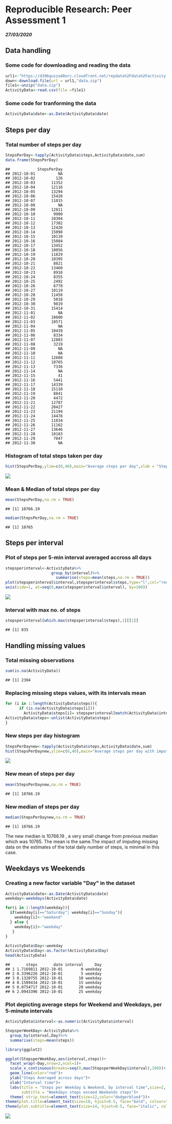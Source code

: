 Reproducible Research: Peer Assessment 1
================

***27/03/2020***

Data handling
-------------

### Some code for downloading and reading the data

``` r
url1<-"https://d396qusza40orc.cloudfront.net/repdata%2Fdata%2Factivity.zip"
down<-download.file(url = url1,"data.zip")
file1<-unzip("data.zip")
ActivityData<-read.csv(file =file1)
```

### Some code for tranforming the data

``` r
ActivityData$date<-as.Date(ActivityData$date)
```

**Steps per day**
-----------------

### Total number of steps per day

``` r
StepsPerDay<-tapply(ActivityData$steps,ActivityData$date,sum)
data.frame(StepsPerDay)
```

    ##            StepsPerDay
    ## 2012-10-01          NA
    ## 2012-10-02         126
    ## 2012-10-03       11352
    ## 2012-10-04       12116
    ## 2012-10-05       13294
    ## 2012-10-06       15420
    ## 2012-10-07       11015
    ## 2012-10-08          NA
    ## 2012-10-09       12811
    ## 2012-10-10        9900
    ## 2012-10-11       10304
    ## 2012-10-12       17382
    ## 2012-10-13       12426
    ## 2012-10-14       15098
    ## 2012-10-15       10139
    ## 2012-10-16       15084
    ## 2012-10-17       13452
    ## 2012-10-18       10056
    ## 2012-10-19       11829
    ## 2012-10-20       10395
    ## 2012-10-21        8821
    ## 2012-10-22       13460
    ## 2012-10-23        8918
    ## 2012-10-24        8355
    ## 2012-10-25        2492
    ## 2012-10-26        6778
    ## 2012-10-27       10119
    ## 2012-10-28       11458
    ## 2012-10-29        5018
    ## 2012-10-30        9819
    ## 2012-10-31       15414
    ## 2012-11-01          NA
    ## 2012-11-02       10600
    ## 2012-11-03       10571
    ## 2012-11-04          NA
    ## 2012-11-05       10439
    ## 2012-11-06        8334
    ## 2012-11-07       12883
    ## 2012-11-08        3219
    ## 2012-11-09          NA
    ## 2012-11-10          NA
    ## 2012-11-11       12608
    ## 2012-11-12       10765
    ## 2012-11-13        7336
    ## 2012-11-14          NA
    ## 2012-11-15          41
    ## 2012-11-16        5441
    ## 2012-11-17       14339
    ## 2012-11-18       15110
    ## 2012-11-19        8841
    ## 2012-11-20        4472
    ## 2012-11-21       12787
    ## 2012-11-22       20427
    ## 2012-11-23       21194
    ## 2012-11-24       14478
    ## 2012-11-25       11834
    ## 2012-11-26       11162
    ## 2012-11-27       13646
    ## 2012-11-28       10183
    ## 2012-11-29        7047
    ## 2012-11-30          NA

### Histogram of total steps taken per day

``` r
hist(StepsPerDay,ylim=c(0,40),main="Average steps per day",xlab = "Steps/day")
```

![](Figs/hist%20totalSteps%20per%20day-1.png)

### Mean & Median of total steps per day

``` r
mean(StepsPerDay,na.rm = TRUE)
```

    ## [1] 10766.19

``` r
median(StepsPerDay,na.rm = TRUE)
```

    ## [1] 10765

**Steps per interval**
----------------------

### Plot of steps per 5-min interval averaged accross all days

``` r
stepsperinterval<-ActivityData%>%
                    group_by(interval)%>%
                      summarise(steps=mean(steps,na.rm = TRUE))
plot(stepsperinterval$interval,stepsperinterval$steps,type="l",col="red",lwd=1.5,xaxt="n",xlab = "Interval Time",ylab="Steps",main = "Average steps per 5-min interval accross all days")
axis(side=1, at=seq(0,max(stepsperinterval$interval), by=100))
```

![](Figs/steps%20per%20interval%20plot-1.png)

### Interval with max no. of steps

``` r
stepsperinterval[which.max(stepsperinterval$steps),1][[1]]
```

    ## [1] 835

**Handling missing values**
---------------------------

### Total missing observations

``` r
sum(is.na(ActivityData))
```

    ## [1] 2304

### Replacing missing steps values, with its intervals mean

``` r
for (i in 1:length(ActivityData$steps)){
      if (is.na(ActivityData$steps[i]))
        ActivityData$steps[i]= stepsperinterval[match(ActivityData$interval[i],stepsperinterval$interval),2]
ActivityData$steps<-unlist(ActivityData$steps)
}
```

### New steps per day histogram

``` r
StepsPerDaynew<-tapply(ActivityData$steps,ActivityData$date,sum)
hist(StepsPerDaynew,ylim=c(0,40),main="Average steps per day with imputed values",xlab="Steps/day")
```

![](Figs/hist%20totalSteps%20per%20day%20with%20imputed%20data-1.png)

### New mean of steps per day

``` r
mean(StepsPerDaynew,na.rm = TRUE)
```

    ## [1] 10766.19

### New median of steps per day

``` r
median(StepsPerDaynew,na.rm = TRUE)
```

    ## [1] 10766.19

The new median is 10766.19 , a very small change from previous median which was 10765. The mean is the same.The impact of imputing missing data on the estimates of the total daily number of steps, is minimal in this case.

**Weekdays vs Weekends**
------------------------

### Creating a new factor variable "Day" in the dataset

``` r
ActivityData$date<-as.Date(ActivityData$date)
weekday<-weekdays(ActivityData$date)

for(i in 1:length(weekday)){
  if(weekday[i]=="Saturday"| weekday[i]=="Sunday"){
    weekday[i]<-"weekend"
  } else {
    weekday[i]<-"weekday"
   }
}   
  
ActivityData$Day<-weekday
ActivityData$Day<-as.factor(ActivityData$Day)
head(ActivityData)
```

    ##       steps       date interval     Day
    ## 1 1.7169811 2012-10-01        0 weekday
    ## 2 0.3396226 2012-10-01        5 weekday
    ## 3 0.1320755 2012-10-01       10 weekday
    ## 4 0.1509434 2012-10-01       15 weekday
    ## 5 0.0754717 2012-10-01       20 weekday
    ## 6 2.0943396 2012-10-01       25 weekday

### Plot depicting average steps for Weekend and Weekdays, per 5-minute intervals

``` r
ActivityData$interval<-as.numeric(ActivityData$interval)

StepsperWeekDay<-ActivityData%>%
  group_by(interval,Day)%>%
  summarise(steps=mean(steps))

library(ggplot2)

ggplot(StepsperWeekDay,aes(interval,steps))+
  facet_wrap(~Day,nrow=2,ncol=1)+
  scale_x_continuous(breaks=seq(0,max(StepsperWeekDay$interval),200))+
  geom_line(color="red")+
  ylab("Steps Averaged across days")+
  xlab("Interval time")+
  labs(title = "Steps per Weekday & Weekend, by interval time",size=2,
       subtitle = "Weekdays steps exceed Weekends steps")+
  theme( strip.text=element_text(size=12,color="dodgerblue4"))+
theme(plot.title=element_text(size=18, hjust=0.5, face="bold", colour="black"))+
theme(plot.subtitle=element_text(size=14, hjust=0.5, face="italic", color="chocolate"))
```

![](Figs/plot%20Weekdays%20vs%20Weekends-1.png)
